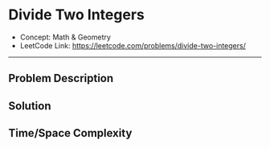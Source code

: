 # Divide Two Integers

- Concept: Math & Geometry
- LeetCode Link: https://leetcode.com/problems/divide-two-integers/

---

## Problem Description

## Solution

## Time/Space Complexity

